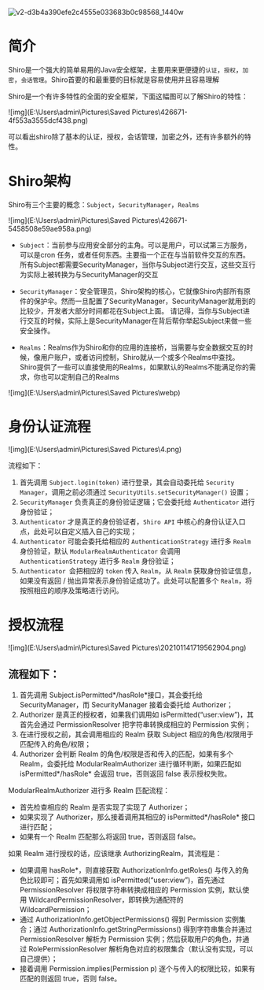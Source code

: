 ![v2-d3b4a390efe2c4555e033683b0c98568_1440w](http://cdn.wuzx.cool/v2-d3b4a390efe2c4555e033683b0c98568_1440w.png)

# 简介

Shiro是一个强大的简单易用的Java安全框架，主要用来更便捷的`认证`，`授权`，`加密`，`会话管理`。Shiro首要的和最重要的目标就是容易使用并且容易理解  	

Shiro是一个有许多特性的全面的安全框架，下面这幅图可以了解Shiro的特性：

![img](E:\Users\admin\Pictures\Saved Pictures\426671-4f553a3555dcf438.png)

可以看出shiro除了基本的认证，授权，会话管理，加密之外，还有许多额外的特性。

# Shiro架构

Shiro有三个主要的概念：`Subject`，`SecurityManager`，`Realms`

![img](E:\Users\admin\Pictures\Saved Pictures\426671-5458508e59ae958a.png)

+ `Subject`：当前参与应用安全部分的主角。可以是用户，可以试第三方服务，可以是cron 任务，或者任何东西。主要指一个正在与当前软件交互的东西。
     所有Subject都需要SecurityManager，当你与Subject进行交互，这些交互行为实际上被转换为与SecurityManager的交互

+ `SecurityManager`：安全管理员，Shiro架构的核心，它就像Shiro内部所有原件的保护伞。然而一旦配置了SecurityManager，SecurityManager就用到的比较少，开发者大部分时间都花在Subject上面。
     请记得，当你与Subject进行交互的时候，实际上是SecurityManager在背后帮你举起Subject来做一些安全操作。

+ `Realms`：Realms作为Shiro和你的应用的连接桥，当需要与安全数据交互的时候，像用户账户，或者访问控制，Shiro就从一个或多个Realms中查找。
     Shiro提供了一些可以直接使用的Realms，如果默认的Realms不能满足你的需求，你也可以定制自己的Realms

![img](E:\Users\admin\Pictures\Saved Pictures\webp)

# 身份认证流程

![img](E:\Users\admin\Pictures\Saved Pictures\4.png)

流程如下：

1. 首先调用 `Subject.login(token)` 进行登录，其会自动委托给 `Security Manager`，调用之前必须通过 `SecurityUtils.setSecurityManager()` 设置；
2. `SecurityManager` 负责真正的身份验证逻辑；它会委托给 `Authenticator` 进行身份验证；
3. `Authenticator` 才是真正的身份验证者，`Shiro API` 中核心的身份认证入口点，此处可以自定义插入自己的实现；
4. `Authenticator` 可能会委托给相应的 `AuthenticationStrategy` 进行多 `Realm` 身份验证，默认 `ModularRealmAuthenticator` 会调用 `AuthenticationStrategy` 进行多 `Realm` 身份验证；
5. `Authenticator `会把相应的 `token` 传入 `Realm`，从 `Realm` 获取身份验证信息，如果没有返回 / 抛出异常表示身份验证成功了。此处可以配置多个 `Realm`，将按照相应的顺序及策略进行访问。

# 授权流程

![img](E:\Users\admin\Pictures\Saved Pictures\202101141719562904.png)

## 流程如下：

1. 首先调用 Subject.isPermitted*/hasRole*接口，其会委托给 SecurityManager，而 SecurityManager 接着会委托给 Authorizer；
2. Authorizer 是真正的授权者，如果我们调用如 isPermitted(“user:view”)，其首先会通过 PermissionResolver 把字符串转换成相应的 Permission 实例；
3. 在进行授权之前，其会调用相应的 Realm 获取 Subject 相应的角色/权限用于匹配传入的角色/权限；
4. Authorizer 会判断 Realm 的角色/权限是否和传入的匹配，如果有多个 Realm，会委托给 ModularRealmAuthorizer 进行循环判断，如果匹配如 isPermitted*/hasRole* 会返回 true，否则返回 false 表示授权失败。

ModularRealmAuthorizer 进行多 Realm 匹配流程：

- 首先检查相应的 Realm 是否实现了实现了 Authorizer；
- 如果实现了 Authorizer，那么接着调用其相应的 isPermitted*/hasRole* 接口进行匹配；
- 如果有一个 Realm 匹配那么将返回 true，否则返回 false。

如果 Realm 进行授权的话，应该继承 AuthorizingRealm，其流程是：

- 如果调用 hasRole*，则直接获取 AuthorizationInfo.getRoles() 与传入的角色比较即可；首先如果调用如 isPermitted(“user:view”)，首先通过 PermissionResolver 将权限字符串转换成相应的 Permission 实例，默认使用 WildcardPermissionResolver，即转换为通配符的 WildcardPermission；
- 通过 AuthorizationInfo.getObjectPermissions() 得到 Permission 实例集合；通过 AuthorizationInfo.getStringPermissions() 得到字符串集合并通过 PermissionResolver 解析为 Permission 实例；然后获取用户的角色，并通过 RolePermissionResolver 解析角色对应的权限集合（默认没有实现，可以自己提供）；
- 接着调用 Permission.implies(Permission p) 逐个与传入的权限比较，如果有匹配的则返回 true，否则 false。